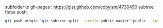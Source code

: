 subfolder to gh-pages : https://gist.github.com/cobyism/4730490
subtree force push:
  ```bash
  git push origin `git subtree split --prefix public master`:public --force
  ```

